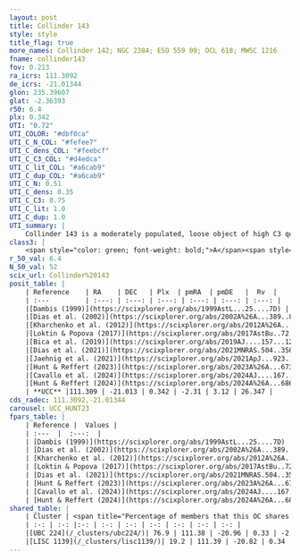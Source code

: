 ```yaml
---
layout: post
title: Collinder 143
style: style
title_flag: true
more_names: Collinder 142; NGC 2384; ESO 559 09; OCL 618; MWSC 1216
fname: collinder143
fov: 0.213
ra_icrs: 111.3092
de_icrs: -21.01344
glon: 235.39607
glat: -2.36393
r50: 6.4
plx: 0.342
UTI: "0.72"
UTI_COLOR: "#dbf0ca"
UTI_C_N_COL: "#fefee7"
UTI_C_dens_COL: "#feebcf"
UTI_C_C3_COL: "#d4edca"
UTI_C_lit_COL: "#a6cab9"
UTI_C_dup_COL: "#a6cab9"
UTI_C_N: 0.51
UTI_C_dens: 0.35
UTI_C_C3: 0.75
UTI_C_lit: 1.0
UTI_C_dup: 1.0
UTI_summary: |
    Collinder 143 is a moderately populated, loose object of high C3 quality. It is very well-studied in the literature. This object shares a large percentage of members with 2 later reported entries.
class3: |
    <span style="color: green; font-weight: bold;">A</span><span style="color: #FFC300; font-weight: bold;">B</span>
r_50_val: 6.4
N_50_val: 52
scix_url: Collinder%20143
posit_table: |
    | Reference    | RA    | DEC   | Plx  | pmRA  | pmDE   |  Rv  |
    | :---         | :---: | :---: | :---: | :---: | :---: | :---: |
    |[Dambis (1999)](https://scixplorer.org/abs/1999AstL...25....7D) | 111.292 | -21.022 | -- | -- | -- | -- |
    |[Dias et al. (2002)](https://scixplorer.org/abs/2002A%26A...389..871D) | 111.292 | -21.022 | -- | -1.29 | 1.37 | 53.25 |
    |[Kharchenko et al. (2012)](https://scixplorer.org/abs/2012A%26A...543A.156K) | 111.285 | -21.02 | -- | -6.44 | 3.29 | -- |
    |[Loktin & Popova (2017)](https://scixplorer.org/abs/2017AstBu..72..257L) | 111.285 | -21.022 | -- | -5.137 | 1.854 | 49.5 |
    |[Bica et al. (2019)](https://scixplorer.org/abs/2019AJ....157...12B) | 111.289 | -21.012 | -- | -- | -- | -- |
    |[Dias et al. (2021)](https://scixplorer.org/abs/2021MNRAS.504..356D) | 111.291 | -21.021 | 0.33 | -2.303 | 3.118 | -- |
    |[Jaehnig et al. (2021)](https://scixplorer.org/abs/2021ApJ...923..129J) | 111.316 | -20.987 | 0.364 | -2.292 | 3.131 | -- |
    |[Hunt & Reffert (2023)](https://scixplorer.org/abs/2023A%26A...673A.114H) | 111.287 | -21.022 | 0.341 | -2.314 | 3.109 | 26.354 |
    |[Cavallo et al. (2024)](https://scixplorer.org/abs/2024AJ....167...12C) | 111.346 | -20.995 | 0.342 | -- | -- | -- |
    |[Hunt & Reffert (2024)](https://scixplorer.org/abs/2024A%26A...686A..42H) | 111.287 | -21.022 | 0.341 | -2.314 | 3.109 | 26.354 |
    | **UCC** |111.309 | -21.013 | 0.342 | -2.31 | 3.12 | 26.347 | 
cds_radec: 111.3092,-21.01344
carousel: UCC_HUNT23
fpars_table: |
    | Reference |  Values |
    | :---  |  :---:  |
    | [Dambis (1999)](https://scixplorer.org/abs/1999AstL...25....7D) | `E_B-V_=0.277, DM0=12.5, log_age_=6.8` |
    | [Dias et al. (2002)](https://scixplorer.org/abs/2002A%26A...389..871D) | `E(B-V)=0.31, Dist=3070.0, Age=7.15` |
    | [Kharchenko et al. (2012)](https://scixplorer.org/abs/2012A%26A...543A.156K) | `e_bv=0.396, distance=2074, log_age=7.13` |
    | [Loktin & Popova (2017)](https://scixplorer.org/abs/2017AstBu..72..257L) | `E(B-V)=0.251, Dmod=11.599, logt=6.931` |
    | [Dias et al. (2021)](https://scixplorer.org/abs/2021MNRAS.504..356D) | `Av=0.976, Dist=2494, logage=7.318, [Fe/H]=-0.147` |
    | [Hunt & Reffert (2023)](https://scixplorer.org/abs/2023A%26A...673A.114H) | `AV50=0.611, diffAV50=0.737, MOD50=12.451, logAge50=7.828` |
    | [Cavallo et al. (2024)](https://scixplorer.org/abs/2024AJ....167...12C) | `AV50=0.93, dMod50=12.09, logAge50=7.27, [Fe/H]50=-0.37` |
    | [Hunt & Reffert (2024)](https://scixplorer.org/abs/2024A%26A...686A..42H) | `MassJ=264.467` |
shared_table: |
    | Cluster | <span title="Percentage of members that this OC shares with the ones listed">%</span>   | RA   | DEC   | Plx   | pmRA  | pmDE  | Rv | UTI |
    | :-: | :-: |:-: | :-: | :-: | :-: | :-: | :-: | :-: |
    |[UBC 224](/_clusters/ubc224/)| 76.9 | 111.38 | -20.96 | 0.33 | -2.3 | 3.12 | 26.35 |0.14 |
    |[LISC 1139](/_clusters/lisc1139/)| 19.2 | 111.39 | -20.82 | 0.34 | -2.27 | 3.16 | -- |0.17 |
---
```

